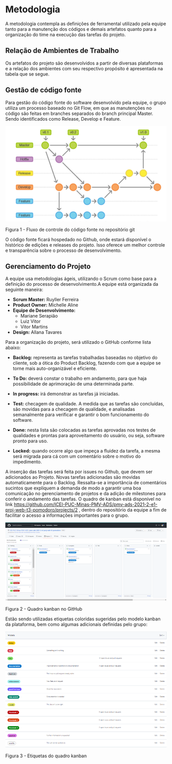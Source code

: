 # Metodologia

A  metodologia  contempla  as  definições  de  ferramental  utilizado  pela  equipe  tanto  para  a
manutenção dos códigos e demais artefatos quanto para a organização do time na execução
das tarefas do projeto.

## Relação de Ambientes de Trabalho

Os artefatos do projeto são desenvolvidos a partir de diversas plataformas e a relação dos
ambientes com seu respectivo propósito é apresentada na tabela que se segue.

## Gestão de código fonte

Para  gestão  do  código  fonte  do  software  desenvolvido  pela  equipe,  o  grupo  utiliza  um
processo  baseado  no  Git  Flow, em que as manutenções no código são feitas em branches separados do branch principal Master. Sendo identificados como Release, Develop e Feature. 

![Figura 1 - Fluxo de controle do código fonte no repositório git](https://raw.githubusercontent.com/ICEI-PUC-Minas-PMV-ADS/pmv-ads-2021-2-e1-proj-web-t3-pomodoro/main/docs/img/doc/GitFlow.png)

Figura 1 - Fluxo de controle do código fonte no repositório git

O código fonte ficará hospedado no Github, onde estará disponível o histórico de edições e releases do projeto. Isso oferece um melhor controle e transparência sobre o processo de desenvolvimento.

## Gerenciamento do Projeto

A equipe usa metodologias ágeis, utilizando o Scrum como base para a definição do processo de desenvolvimento.A equipe está organizada da seguinte maneira:

- **Scrum Master:**  Ruyller Ferreira
- **Product Owner:** Michelle Aline
- **Equipe de Desenvolvimento:** 
    - Mariane Serapião
    - Luiz Vitor
    - Vitor Martins
 - **Design:** Allana Tavares

Para a organização do projeto, será utilizado o GitHub conforme lista abaixo:

- **Backlog:**  representa as tarefas trabalhadas baseadas no objetivo do cliente, sob a ótica do  Product Backlog, fazendo com que a equipe se torne mais auto-organizável e eficiente.

- **To Do:** deverá constar o trabalho em andamento, para que haja possibilidade de aprimoração de uma determinada parte.

- **In progress:** irá demonstrar as tarefas já iniciadas.

- **Test:** checagem de qualidade. A medida que as tarefas são concluídas, são movidas para a checagem de qualidade, e analisadas semanalmente para verificar e garantir o bom funcionamento do software.

- **Done:** nesta lista são colocadas as tarefas aprovadas nos testes de qualidades e prontas para aproveitamento do usuário, ou seja, software pronto para uso.

- **Locked:** quando ocorre algo que impeça a fluidez da tarefa, a mesma será migrada para cá com um comentário sobre o motivo do impedimento.

A inserção das tarefas será feita por issues no Github, que devem ser adicionados ao Projeto. Novas tarefas adicionadas são movidas automaticamente para o Backlog. Ressalta-se a importância de comentários sucintos que expliquem a demanda de modo a garantir uma boa comunicação no gerenciamento de projetos e da adição de milestones para conferir o andamento das tarefas. O quadro de kanban está disponível no link https://github.com/ICEI-PUC-Minas-PMV-ADS/pmv-ads-2021-2-e1-proj-web-t3-pomodoro/projects/2 , dentro do repositório da equipe a fim de facilitar o acesso a informações importantes para o grupo.



![Figura 2 - Quadro kanban no GitHub](https://raw.githubusercontent.com/ICEI-PUC-Minas-PMV-ADS/pmv-ads-2021-2-e1-proj-web-t3-pomodoro/main/docs/img/doc/Kanban%201.png)

Figura 2 - Quadro kanban no GitHub

Estão sendo utilizadas etiquetas coloridas sugeridas pelo modelo kanban da plataforma, bem como algumas adicionais definidas pelo grupo:

![Figura 3 - Etiquetas do quadro kanban](https://raw.githubusercontent.com/ICEI-PUC-Minas-PMV-ADS/pmv-ads-2021-2-e1-proj-web-t3-pomodoro/main/docs/img/doc/Kanban%202.png)

Figura 3 - Etiquetas do quadro kanban